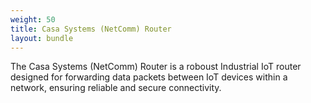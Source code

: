 ```yaml
---
weight: 50
title: Casa Systems (NetComm) Router
layout: bundle
---
```


The Casa Systems (NetComm) Router is a roboust Industrial IoT router designed for forwarding data packets between IoT devices within a network, ensuring reliable and secure connectivity.
